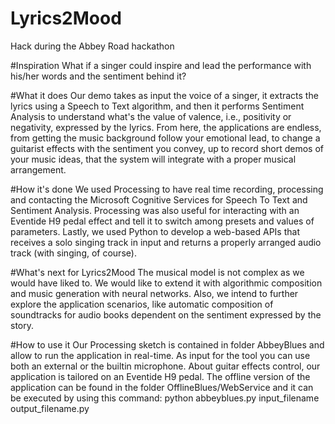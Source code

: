 # Lyrics2Mood
Hack during the Abbey Road hackathon

#Inspiration
What if a singer could inspire and lead the performance with his/her words and the sentiment behind it? 

#What it does
Our demo takes as input the voice of a singer, it extracts the lyrics using a Speech to Text algorithm, and then it performs Sentiment Analysis to understand what's the value of valence, i.e., positivity or negativity, expressed by the lyrics. From here, the applications are endless, from getting the music background follow your emotional lead, to change a guitarist effects with the sentiment you convey, up to record short demos of your music ideas, that the system will integrate with a proper musical arrangement.

#How it's done
We used Processing to have real time recording, processing and contacting the Microsoft Cognitive Services for Speech To Text and Sentiment Analysis. Processing was also useful for interacting with an Eventide H9 pedal effect and tell it to switch among presets and values of parameters. Lastly, we used Python to develop a web-based APIs that receives a solo singing track in input and returns a properly arranged audio track (with singing, of course).

#What's next for Lyrics2Mood
The musical model is not complex as we would have liked to. We would like to extend it with algorithmic composition and music generation with neural networks. Also, we intend to further explore the application scenarios, like automatic composition of soundtracks for audio books dependent on the sentiment expressed by the story.

#How to use it
Our Processing sketch is contained in folder AbbeyBlues and allow to run the application in real-time. 
As input for the tool you can use both an external or the builtin microphone. About guitar effects control, our application is tailored on an Eventide H9 pedal.
The offline version of the application can be found in the folder OfflineBlues/WebService and it can be executed by using this command:
	python abbeyblues.py input_filename output_filename.py
